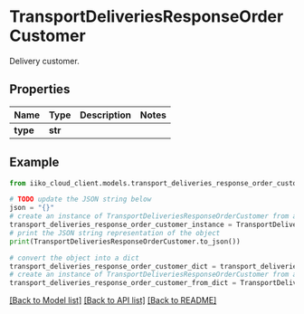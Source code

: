 # TransportDeliveriesResponseOrderCustomer

Delivery customer.

## Properties

Name | Type | Description | Notes
------------ | ------------- | ------------- | -------------
**type** | **str** |  | 

## Example

```python
from iiko_cloud_client.models.transport_deliveries_response_order_customer import TransportDeliveriesResponseOrderCustomer

# TODO update the JSON string below
json = "{}"
# create an instance of TransportDeliveriesResponseOrderCustomer from a JSON string
transport_deliveries_response_order_customer_instance = TransportDeliveriesResponseOrderCustomer.from_json(json)
# print the JSON string representation of the object
print(TransportDeliveriesResponseOrderCustomer.to_json())

# convert the object into a dict
transport_deliveries_response_order_customer_dict = transport_deliveries_response_order_customer_instance.to_dict()
# create an instance of TransportDeliveriesResponseOrderCustomer from a dict
transport_deliveries_response_order_customer_from_dict = TransportDeliveriesResponseOrderCustomer.from_dict(transport_deliveries_response_order_customer_dict)
```
[[Back to Model list]](../README.md#documentation-for-models) [[Back to API list]](../README.md#documentation-for-api-endpoints) [[Back to README]](../README.md)


